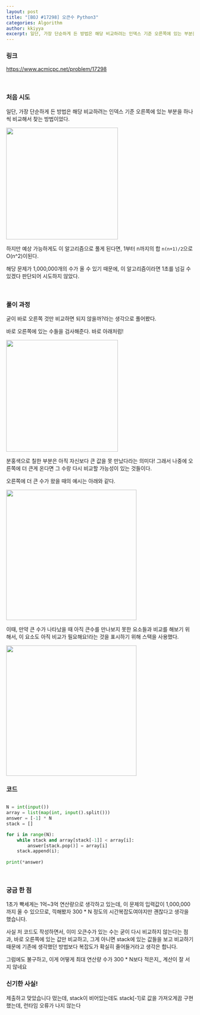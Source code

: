 ```yaml
---
layout: post
title: "[BOJ #17298] 오큰수 Python3"
categories: Algorithm
author: kkiyya
excerpt: 일단, 가장 단순하게 든 방법은 해당 비교하려는 인덱스 기준 오른쪽에 있는 부분을 하나씩 비교해서 찾는 방법이었다. 하지만 예상 가능하게도 이 알고리즘으로 풀게 된다면, 1부터 n까지의 합 `n(n+1)/2`으로 O(n^2)이된다. 
---
```


### 링크
https://www.acmicpc.net/problem/17298


<br>

### 처음 시도
일단, 가장 단순하게 든 방법은 해당 비교하려는 인덱스 기준 오른쪽에 있는 부분을 하나씩 비교해서 찾는 방법이었다.

<img src="https://github.com/codelyst-blog/codelyst-blog.github.io/assets/55094745/75261824-6632-4c5f-8ad2-430120ef70d3" width="300"/>

하지만 예상 가능하게도 이 알고리즘으로 풀게 된다면, 1부터 n까지의 합 `n(n+1)/2`으로 O(n^2)이된다. 

해당 문제가 1,000,000개의 수가 올 수 있기 때문에, 이 알고리즘이라면 1초를 넘길 수 있겠다 판단되어 시도하지 않았다.

<br>

### 풀이 과정
굳이 바로 오른쪽 것만 비교하면 되지 않을까?라는 생각으로 풀어봤다.

바로 오른쪽에 있는 수들을 검사해준다. 바로 아래처럼!

<img src="https://github.com/codelyst-blog/codelyst-blog.github.io/assets/55094745/c43c023f-58e3-4634-84ea-8603f416f023" width="300"/>

분홍색으로 칠한 부분은 아직 자신보다 큰 값을 못 만났다라는 의미다! 그래서 나중에 오른쪽에 더 큰게 온다면 그 수랑 다시 비교할 가능성이 있는 것들이다. 

오른쪽에 더 큰 수가 왔을 때의 예시는 아래와 같다.

<img src="https://github.com/codelyst-blog/codelyst-blog.github.io/assets/55094745/7f1a80e2-05cc-4dcb-9e07-e3865e8c5a0b" width="350"/>

이때, 만약 큰 수가 나타났을 때 아직 큰수를 만나보지 못한 요소들과 비교를 해보기 위해서, 이 요소도 아직 비교가 필요해요!라는 것을 표시하기 위해 스택을 사용했다. 

<img src="https://github.com/codelyst-blog/codelyst-blog.github.io/assets/55094745/d63b4b7f-187e-4f38-b8b3-b1cf7829c425" width="350"/>


### 코드

```python

N = int(input())
array = list(map(int, input().split()))
answer = [-1] * N
stack = []

for i in range(N):
    while stack and array[stack[-1]] < array[i]:
        answer[stack.pop()] = array[i]
    stack.append(i);
    
print(*answer)


``` 


<br>

### 궁금 한 점

1초가 빡세게는 1억~3억 연산량으로 생각하고 있는데, 이 문제의 입력값이 1,000,000까지 올 수 있으므로, 끽해봤자 300 * N 정도의 시간복잡도여야지만 괜찮다고 생각을 했습니다. 

사실 저 코드도 작성하면서, 이미 오큰수가 있는 수는 굳이 다시 비교하지 않는다는 점과, 바로 오른쪽에 있는 값만 비교하고, 그게 아니면 stack에 있는 값들을 보고 비교하기 때문에 기존에 생각했던 방법보다 복잡도가 확실히 줄어들거라고 생각은 합니다.

그럼에도 불구하고, 이게 어떻게 최대 연산량 수가 300 * N보다 적은지,, 계산이 잘 서지 않네요


### 신기한 사실!

제출하고 맞았습니다 떴는데, stack이 비어있는데도 stack[-1]로 값을 가져오게끔 구현했는데, 런타임 오류가 나지 않는다 
